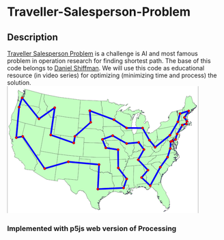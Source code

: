 
# Traveller-Salesperson-Problem 

## Description
[Traveller Salesperson Problem](https://en.wikipedia.org/wiki/Travelling-salesman-problem) is a challenge is AI and most famous problem in operation research for finding shortest path. The base of this code belongs to [Daniel Shiffman](https://github.com/shiffman/The-Nature-of-Code). We will use this code as educational resource (in video series) for optimizing (minimizing time and process) the solution. 
![traveller salesperson problem](./screen.png)
### Implemented with p5js web version of Processing



